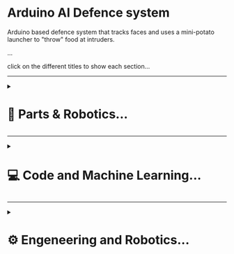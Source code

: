 # Arduino AI Defence system
Arduino based defence system that tracks faces and uses a mini-potato launcher to "throw" food at intruders.

...

click on the different titles to show each section...

---

<details style="margin-bottom: 1px;" > 
  <summary><h1> 🔋 Parts & Robotics... </h2></summary>
  <p align="left">
     <img align="right" src="media/1.jpg" width="330" />

The 3d files are located in the `3d files` folder. \
Robotic parts:
- Your PC;
- 2 SG90 servo motors;
- 1 MG996R servo motor;
- 1 Stepper motor 28BYJ-48 + control module;
- Any Arduino Board (im using Uno);
- Arduino Breadboard (or solder the cables);
- 1 relay module + 3-9v battery;
- 1 High voltage generator (3-7v input : 50kv output);
- Small speaker (not required);
- Led light bulbs (not required);
- Laser pointer (not required)
- Jumpers, cables, screws, tape, hot glue and other stuff;

Non-robotic parts:  
- 1 needle;
- 1 lighter;
- Empty shampoo bottle;
- Long pvc pipe that fits in the bottle;
- Short metal pipe that fits on the outside of the pvc pipe;
- Grapes or any small (but soft) fruits that fit into the pipe;

Alternatively, if you want to run this project anywhere:
- Replace the PC and the Arduino Controller with a raspberry pi (at least raspberry 3 imo);
- Usb camera;
- 5v output Powerbank;
- Screen/LCD display OR Old phone (with hdmi to usb streaming cable); 

You can get most of these parts on Aliexpress for very cheap prices.

  </p>
  
</details>

---

<details style="margin-bottom: 1px;" > 
  <summary><h1> 💻 Code and Machine Learning... </h2></summary>
  <p align="left">

<img align="right" src="media/2.jpg" width="330" />

This system is based on the Haarscade model, which has to be trained first, i explained the way this model works on [my previous repo](https://github.com/Hue-Jhan/AI-Face-Recognition-n-Tracking), it's divided in 2 codes, what it does is simply detecting and training on faces using a locally stored "binary pattern histogram" model called Haarscade, made by a German professor. This algorithm recognizes patterns in grey-scale images (taken previously) to detect faces, and the rest of the code starts tracking them. It also detects hostile faces if they are not associated with a pre-made user. Here are the all the codes explained:

#### - Data Collect.py
The first code takes 500 pics and inserts them into the datasets folder, they are associated to a specific user. It detects the faces using the haarscade model after putting the pics in a grey-scale format.

#### - Training Demo.py
The second code trains on the previously taken images, more precisely it opens all the previously taken pictures, and for every id (user) it tries to fetch the face unique patterns and stores them into a ```Trainer.yml``` file.

#### - Defense System.py (tracking system)
The actual tracking implemented in the ```defense-system.py``` is more complex, the camera constantly takes pictures and tries to detect faces in them, if a face is associated to a user, it keeps getting tracked until it disappears for 1 second, if a face remains unknown for over 2.5 seconds it's recognized as a hostile face, and its coorinates will then be sent to the motors, here is a more detailed explanation:

- Every second the camera takes various pictures (CV2 library, camera displayed on a custom image), if a face is found, the system will then check if the patterns of the face match the ones of any of the known users (located in Trainer.yml file), this "predictment" has a confidence level which tells us how likely a face is an actual known user's face.

- If the confidence level is above a certain level (it is reccomended to raise this level only after training lots of images, default is set to 55 but raise it if the faces are far away from the camera, as the model is not precise at longer distances) then a timer will start, if the confidence remains high for 2.5 seconds straight (without a single failure) then the system will add that face to a ```permanent faces``` list and won't try to recognize it anymore as it highly likely that the person matches the associated user. 

- The face will then be tracked until it disappears for over 1 second (and gets removed from the list), this is done because the algorithm isnt perfect and sometimes for a split second it wont recognize the face, this is due to a slight change in lighting, position, or whatever, therefore if a face isnt recognized for a short moment, for example if the user turns around, the tracking wont be lost and wont have to restart again.

- If the confidence is below a certain level, the face will simply be named "Unknown", if a face is unknown for over 2.5 seconds it's most likely that the person is an intruder, therefore the face is added to a ```permanent hostile``` list and will receive a heavy punishment. The system will start a sniper-like precise tracking and will fetch the exact coordinates of the face, the coorinates are based on the frame width of the camera, therefore if you use a different camera than me, then you will have to set some stuff on your own.

- The hostile face is lost after 1 second of no detection, meaning the intruder is probably gone, which means it's then removed from the hostile list and the face recognizer algorithm will start again. The code ends if u press "q".

#### - Defense System.py (Arduino Board)

First of all i'm gonna use PyMata library as PyFirmata is difficult to use with a Stepper motor, also there might be an error when sending signals to the Stepper motor but that can be easily resolved looking it up on google. 

Before the actual code several things need to be setup: the board, the Stepper motor pins, steps and variables, the Servo motors pins, the relay, the camera, the face-recognizer related modules, and of course all the paths and other variables. If you are using a different camera setup than me (for example an external usb camera) you might have to change some things like the cv2 library commands, ex: ```video = cv2.VideoCapture(0)```. 

You might also have issues establishing the com port but that's also easily solvable by googling the problem. 

If you are using a raspberry pi you will need to change lots of stuff like the way the camera sends signal or the PyMata library, in the future i will probably upload a code for the raspberry pi version of the entire system but because i only have a raspberry pi 3b+, training the model might be slow and overall difficult.

#### - Defense System.py (Motors and modules control)

- The first Servo motor controls the top to bottom movement of the system, its controlled by the ```ServoPoint function```, this function uses numpy library to calculate the right angle given the coordinates of the face, the width of the camera frame, and the a given "angle range", which i set to 45/125 as default.
- The Stepper motor controls the movements from left to right (x axis) of the defense system, its movement is controlled by the ```StepperPoint function```, because stepper motors work differently from servo motors, i had to use a different approach: first of all the starting point is calculated as the middle point between the furthest point to the left and the furthest from the right that the stepper can reach (technically stepper motor can rotate 360° as many times as they want, that's why i had to set these boundaries and start rotating the motor from them), second of all we calculate the angle we must reach based on the x coordinates, the width of the frame and the overall angle range (must be 180°). Then using this angle we calculate the amount of steps needed to reach that spot (considering also a thresold to avoid small changes every time) and we move the stepper to match those steps. Finally we update the current steps in order to update the starting position for the next cycle.
- The second SG90 servo and MG996R servo are used respectively to reload the food and to recharge the gas, they are both controlled by the ```ShootChargeLoad``` funtion (which also controls the relay), the reload servo is normally set to its furthest point to the left (180°), when its time to reload the payload it will be moved slighlty to the right to allow the next piece of food to fall in the chamber, and then will go back to its original position to the left in order to cover the chamber. The gas recharge motor does pretty much the same movements, it holds for a second the button that pushes out the gas out of the lighter, and goes back to its starting position.
- The relay is controlled by the same function as the 2 servos, and it simply turns on a high voltage generator.

  </p>
  
</details>

---

<details style="margin-bottom: 1px;" > 
  <summary><h1> ⚙ Engeneering and Robotics... </h1></summary>
  <p align="left">


warnign!! danger..


The system is basically just an automated potato launcher but for smaller and softer fruits like grapes, you can find the 3d files in the ```3d files``` folder, i used Pla+.

#### - Launcher
The launcher works by incjecting gas (from the lighter, you have to remove the zapping system tho) in the combustion chamber (empty shampoo bottle), when the gas is lit by the high voltage generator form the bottom (there's a small hole at the bottom of the bottle where you insert the tube of the lighter and the cables of the high voltage generator), the gas quickly expands and whatever is at the other end of the bottle (where the cap was in the first place) gets quickly pushed away, if you add a pvc pipe at the end, the range and the precision of the projectile will greatly increase.

 This angle range must be modified based on real life conditions, for example if the system and the camera are far away from the face, the angle will have to be smaller (like 70/100) because a light change in the angle will result in a huge difference in the overall path of the projectile (if the distance is long enough).      


<img align="right" src="media/2.jpg" width="330" />
  
Code....


  </p>
  
</details>

